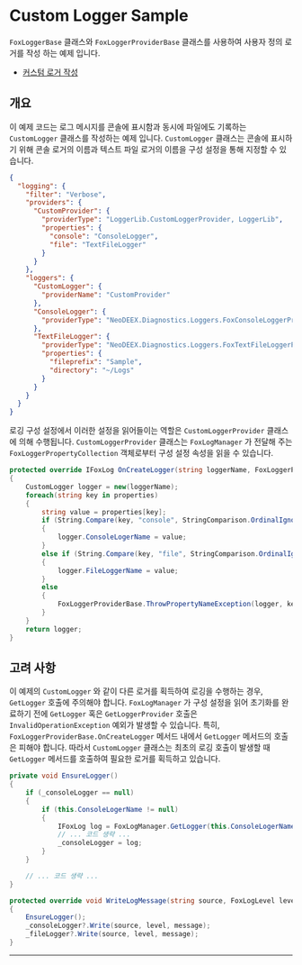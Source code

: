 # Custom Logger Sample

`FoxLoggerBase` 클래스와 `FoxLoggerProviderBase` 클래스를 사용하여 사용자 정의 로거를 작성 하는 예제 입니다.

* [커스텀 로거 작성](https://neodeex.github.io/doc/core/logging/customlogger/)

## 개요

이 예제 코드는 로그 메시지를 콘솔에 표시함과 동시에 파일에도 기록하는 `CustomLogger` 클래스를 작성하는 예제 입니다. `CustomLogger` 클래스는 콘솔에 표시하기 위해 콘솔 로거의 이름과 텍스트 파일 로거의 이름을 구성 설정을 통해 지정할 수 있습니다.

```json
{
  "logging": {
    "filter": "Verbose",
    "providers": {
      "CustomProvider": {
        "providerType": "LoggerLib.CustomLoggerProvider, LoggerLib",
        "properties": {
          "console": "ConsoleLogger",
          "file": "TextFileLogger"
        }
      }
    },
    "loggers": {
      "CustomLogger": {
        "providerName": "CustomProvider"
      },
      "ConsoleLogger": {
        "providerType": "NeoDEEX.Diagnostics.Loggers.FoxConsoleLoggerProvider"
      },
      "TextFileLogger": {
        "providerType": "NeoDEEX.Diagnostics.Loggers.FoxTextFileLoggerProvider",
        "properties": {
          "fileprefix": "Sample",
          "directory": "~/Logs"
        }
      }
    }
  }
}
```

로깅 구성 설정에서 이러한 설정을 읽어들이는 역할은 `CustomLoggerProvider` 클래스에 의해 수행됩니다. `CustomLoggerProvider` 클래스는 `FoxLogManager` 가 전달해 주는 `FoxLoggerPropertyCollection` 객체로부터 구성 설정 속성을 읽을 수 있습니다.

```cs
protected override IFoxLog OnCreateLogger(string loggerName, FoxLoggerPropertyCollection properties)
{
    CustomLogger logger = new(loggerName);
    foreach(string key in properties)
    {
        string value = properties[key];
        if (String.Compare(key, "console", StringComparison.OrdinalIgnoreCase) == 0)
        {
            logger.ConsoleLogerName = value;
        }
        else if (String.Compare(key, "file", StringComparison.OrdinalIgnoreCase) == 0)
        {
            logger.FileLoggerName = value;
        }
        else
        {
            FoxLoggerProviderBase.ThrowPropertyNameException(logger, key);
        }
    }
    return logger;
}
```

## 고려 사항

이 예제의 `CustomLogger` 와 같이 다른 로거를 획득하여 로깅을 수행하는 경우, `GetLogger` 호출에 주의해야 합니다. `FoxLogManager` 가 구성 설정을 읽어 초기화를 완료하기 전에 `GetLogger` 혹은 `GetLoggerProvider` 호출은 `InvalidOperationException` 예외가 발생할 수 있습니다. 특히, `FoxLoggerProviderBase.OnCreateLogger` 메서드 내에서 `GetLogger` 메서드의 호출은 피해야 합니다. 따라서 `CustomLogger` 클래스는 최초의 로깅 호출이 발생할 때 `GetLogger` 메서드를 호출하여 필요한 로거를 획득하고 있습니다.

```cs
private void EnsureLogger()
{
    if (_consoleLogger == null)
    {
        if (this.ConsoleLogerName != null)
        {
            IFoxLog log = FoxLogManager.GetLogger(this.ConsoleLogerName);
            // ... 코드 생략 ...
            _consoleLogger = log;
        }
    }

    // ... 코드 생략 ...
}

protected override void WriteLogMessage(string source, FoxLogLevel level, string? message)
{
    EnsureLogger();
    _consoleLogger?.Write(source, level, message);
    _fileLogger?.Write(source, level, message);
}
```

---
